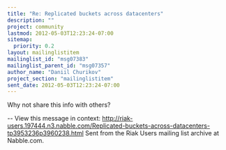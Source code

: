 ```yaml
---
title: "Re: Replicated buckets across datacenters"
description: ""
project: community
lastmod: 2012-05-03T12:23:24-07:00
sitemap:
  priority: 0.2
layout: mailinglistitem
mailinglist_id: "msg07383"
mailinglist_parent_id: "msg07357"
author_name: "Daniil Churikov"
project_section: "mailinglistitem"
sent_date: 2012-05-03T12:23:24-07:00
---
```



Why not share this info with others?

--
View this message in context: 
http://riak-users.197444.n3.nabble.com/Replicated-buckets-across-datacenters-tp3953236p3960238.html
Sent from the Riak Users mailing list archive at Nabble.com.

